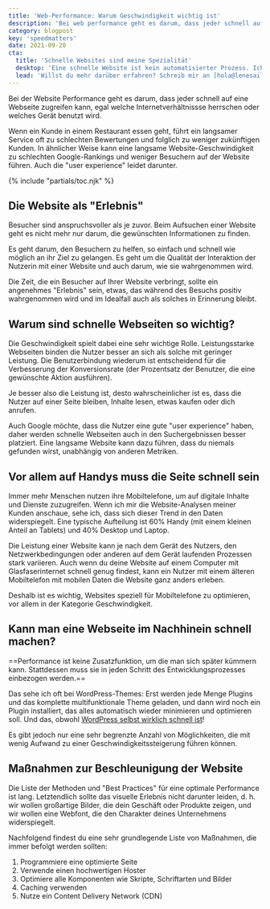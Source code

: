 ```yaml
---
title: 'Web-Performance: Warum Geschwindigkeit wichtig ist'
description: 'Bei web performance geht es darum, dass jeder schnell auf eine Webseite zugreifen kann.'
category: blogpost
key: 'speedmatters'
date: 2021-09-20
cta:
  title: 'Schnelle Websites sind meine Spezialität'
  desktop: 'Eine schnelle Website ist kein automatisierter Prozess. Ich erstelle hocheffiziente Websites mit Strategie, Erfahrung und Detailarbeit.'
  lead: 'Willst du mehr darüber erfahren? Schreib mir an [hola@lenesaile.com](mailto:hola@lenesaile.com). Ich erkläre dir das gerne persönlich!'
---
```


Bei der Website Performance geht es darum, dass jeder schnell auf eine Webseite zugreifen kann, egal welche Internetverhältnissse herrschen oder welches Gerät benutzt wird.

Wenn ein Kunde in einem Restaurant essen geht, führt ein langsamer Service oft zu schlechten Bewertungen und folglich zu weniger zukünftigen Kunden. In ähnlicher Weise kann eine langsame Website-Geschwindigkeit zu schlechten Google-Rankings und weniger Besuchern auf der Website führen. Auch die "user experience" leidet darunter.

{% include "partials/toc.njk" %}

## Die Website als "Erlebnis"

Besucher sind anspruchsvoller als je zuvor. Beim Aufsuchen einer Website geht es nicht mehr nur darum, die gewünschten Informationen zu finden.

Es geht darum, den Besuchern zu helfen, so einfach und schnell wie möglich an ihr Ziel zu gelangen. Es geht um die Qualität der Interaktion der Nutzerin mit einer Website und auch darum, wie sie wahrgenommen wird.

Die Zeit, die ein Besucher auf Ihrer Website verbringt, sollte ein angenehmes "Erlebnis" sein, etwas, das während des Besuchs positiv wahrgenommen wird und im Idealfall auch als solches in Erinnerung bleibt.

## Warum sind schnelle Webseiten so wichtig?

Die Geschwindigkeit spielt dabei eine sehr wichtige Rolle. Leistungsstarke Webseiten binden die Nutzer besser an sich als solche mit geringer Leistung. Die Benutzerbindung wiederum ist entscheidend für die Verbesserung der Konversionsrate (der Prozentsatz der Benutzer, die eine gewünschte Aktion ausführen).

Je besser also die Leistung ist, desto wahrscheinlicher ist es, dass die Nutzer auf einer Seite bleiben, Inhalte lesen, etwas kaufen oder dich anrufen.

Auch Google möchte, dass die Nutzer eine gute "user experience" haben, daher werden schnelle Webseiten auch in den Suchergebnissen besser platziert. Eine langsame Website kann dazu führen, dass du niemals gefunden wirst, unabhängig von anderen Metriken.

## Vor allem auf Handys muss die Seite schnell sein

Immer mehr Menschen nutzen ihre Mobiltelefone, um auf digitale Inhalte und Dienste zuzugreifen. Wenn ich mir die Website-Analysen meiner Kunden anschaue, sehe ich, dass sich dieser Trend in den Daten widerspiegelt. Eine typische Aufteilung ist 60% Handy (mit einem kleinen Anteil an Tablets) und 40% Desktop und Laptop.

Die Leistung einer Website kann je nach dem Gerät des Nutzers, den Netzwerkbedingungen oder anderen auf dem Gerät laufenden Prozessen stark variieren. Auch wenn du deine Website auf einem Computer mit Glasfaserinternet schnell genug findest, kann ein Nutzer mit einem älteren Mobiltelefon mit mobilen Daten die Website ganz anders erleben.

Deshalb ist es wichtig, Websites speziell für Mobiltelefone zu optimieren, vor allem in der Kategorie Geschwindigkeit.

## Kann man eine Webseite im Nachhinein schnell machen?

==Performance ist keine Zusatzfunktion, um die man sich später kümmern kann. Stattdessen muss sie in jeden Schritt des Entwicklungsprozesses einbezogen werden.==

Das sehe ich oft bei WordPress-Themes: Erst werden jede Menge Plugins und das komplette multifunktionale Theme geladen, und dann wird noch ein Plugin installiert, das alles automatisch wieder minimieren und optimieren soll. Und das, obwohl [WordPress selbst wirklich schnell ist](/de/blog/einige-gedanken-zu-wordpress-im-jahr-2022/#WordPress-ist-kostenlos-sicher-und-schnell)!

Es gibt jedoch nur eine sehr begrenzte Anzahl von Möglichkeiten, die mit wenig Aufwand zu einer Geschwindigkeitssteigerung führen können.

## Maßnahmen zur Beschleunigung der Website

Die Liste der Methoden und "Best Practices" für eine optimale Performance ist lang. Letztendlich sollte das visuelle Erlebnis nicht darunter leiden, d. h. wir wollen großartige Bilder, die dein Geschäft oder Produkte zeigen, und wir wollen eine Webfont, die den Charakter deines Unternehmens widerspiegelt.

Nachfolgend findest du eine sehr grundlegende Liste von Maßnahmen, die immer befolgt werden sollten:

1. Programmiere eine optimierte Seite
2. Verwende einen hochwertigen Hoster
3. Optimiere alle Komponenten wie Skripte, Schriftarten und Bilder
4. Caching verwenden
5. Nutze ein Content Delivery Network (CDN)
